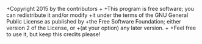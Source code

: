 +Copyright 2015 by the contributors
+
+This program is free software; you can redistribute it and/or modify
+it under the terms of the GNU General Public License as published by
+the Free Software Foundation; either version 2 of the License, or
+(at your option) any later version.
+
+Feel free to use it, but keep this credits please!  
